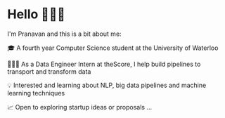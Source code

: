 # Hello 🙋🏽‍♂️

I'm Pranavan and this is a bit about me: 

🎓 A fourth year Computer Science student at the University of Waterloo

👨🏽‍💻 As a Data Engineer Intern at theScore, I help build pipelines to transport and transform data

💡 Interested and learning about NLP, big data pipelines and machine learning techniques

📈 Open to exploring startup ideas or proposals ...